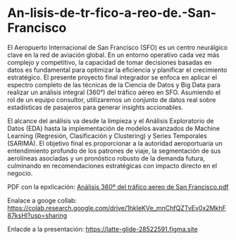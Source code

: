 # An-lisis-de-tr-fico-a-reo-de.-San-Francisco
El Aeropuerto Internacional de San Francisco (SFO) es un centro neurálgico clave en la red de aviación global. En un entorno operativo cada vez más complejo y competitivo, la capacidad de tomar decisiones basadas en datos es fundamental para optimizar la eficiencia y planificar el crecimiento estratégico.
El presente proyecto final integrador se enfoca en aplicar el espectro completo de las técnicas de la Ciencia de Datos y Big Data para realizar un análisis integral (360°) del tráfico aéreo en SFO. Asumiendo el rol de un equipo consultor, utilizaremos un conjunto de datos real sobre estadísticas de pasajeros para generar insights accionables.

El alcance del análisis va desde la limpieza y el Análisis Exploratorio de Datos (EDA) hasta la implementación de modelos avanzados de Machine Learning (Regresión, Clasificación y Clustering) y Series Temporales (SARIMA). El objetivo final es proporcionar a la autoridad aeroportuaria un entendimiento profundo de los patrones de viaje, la segmentación de sus aerolíneas asociadas y un pronóstico robusto de la demanda futura, culminando en recomendaciones estratégicas con impacto directo en el negocio.

PDF con la epxlicación: [Análisis 360º del tráfico aereo de San Francisco.pdf](https://github.com/user-attachments/files/22967853/Analisis.360.del.trafico.aereo.de.San.Francisco.pdf)

Enalace a googe collab: https://colab.research.google.com/drive/1hkIeKVe_mnChfQZTvEv0x2MkhF87ksHl?usp=sharing

Enlacde a la presentación: https://latte-glide-28522591.figma.site
